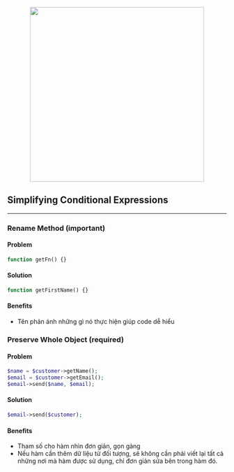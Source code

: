 <p align="center">
<img src="https://camo.githubusercontent.com/1aa36dda4e9827443f9f6d5e80ef93472f81a3ff8044bedc7b27952bd0e58f0f/687474703a2f2f692e696d6775722e636f6d2f494d544e3563792e706e67" width="400">
</p>

## Simplifying Conditional Expressions

---

### Rename Method (important)

#### Problem

```php
function getFn() {}
```

#### Solution

```php
function getFirstName() {}
```

#### Benefits

- Tên phản ánh những gì nó thực hiện giúp code dễ hiểu

### Preserve Whole Object (required)

#### Problem

```php
$name = $customer->getName();
$email = $customer->getEmail();
$email->send($name, $email);
```

#### Solution

```php
$email->send($customer);
```

#### Benefits

- Tham số cho hàm nhìn đơn giản, gọn gàng
- Nếu hàm cần thêm dữ liệu từ đối tượng, sẽ không cần phải viết lại tất cả những nơi mà hàm được sử dụng,
chỉ đơn giản sửa bên trong hàm đó.